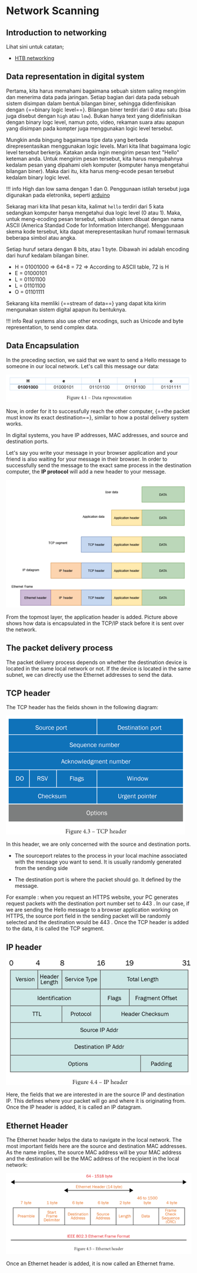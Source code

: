 # Network Scanning

## Introduction to networking
Lihat sini untuk catatan;

*   [HTB networking](../../Hack%20The%20Box/Introduction%20to%20Networking/01.%20Network%20Structure.md)

## Data representation in digital system
Pertama, kita harus memahami bagaimana sebuah sistem saling mengirim dan menerima data pada jaringan. Setiap bagian dari data pada sebuah sistem disimpan dalam bentuk bilangan biner, sehingga didenfinisikan dengan {==binary logic level==}. Bilangan biner terdiri dari 0 atau satu (bisa juga disebut dengan `high` atau `low`). Bukan hanya text yang didefinisikan dengan binary logc level, namun poto, video, rekaman suara atau apapun yang disimpan pada kompter juga menggunakan logic level tersebut.

Mungkin anda bingung bagaimana tipe data yang berbeda direpresentasikan menggunakan logic levels. Mari kita lihat bagaimana logic level tersebut berkerja. Katakan anda ingin mengirim pesan text "Hello" keteman anda. Untuk mengirim pesan tersebut, kita harus mengubahnya kedalam pesan yang dipahami oleh komputer (komputer hanya mengetahui bilangan biner). Maka dari itu, kita harus meng-ecode pesan tersebut kedalam binary logic level. 


!!! info
    High dan low sama dengan 1 dan 0. Penggunaan istilah tersebut juga digunakan pada eletronika, seperti [arduino](../../Technology/Catatan%20Arduino/01.%20What%20is%20arduino.md)


Sekarag mari kita lihat pesan kita, kalimat `hello` terdiri dari 5 kata sedangkan komputer hanya mengetahui dua logic level (0 atau 1). Maka, untuk meng-ecoding pesan tersebut, sebuah sistem dibuat dengan nama ASCII (America Standad Code for Information Interchange). Menggunaan skema kode tersebut, kita dapat merepresentasikan huruf romawi termasuk beberapa simbol atau angka.


Setiap huruf setara dengan 8 bits, atau 1 byte. Dibawah ini adalah encoding dari huruf kedalam bilangan biner.

*   H = 01001000 => 64+8 = 72 => According to ASCII table, 72 is H
*   E = 01000101
*   L = 01101100
*   L = 01101100
*   O = 01101111

Sekarang kita memliki {==stream of data==} yang dapat kita kirim mengunakan sistem digital apapun itu bentuknya.

!!! info
    Real systems also use other encodings, such as Unicode and byte representation, to send complex data.


## Data Encapsulation
In the preceding section, we said that we want to send a Hello message to someone in our local network. Let's call this message our data:

![data representation](aset/6.1.data-representation.png)

Now, in order for it to successfully reach the other computer, {==the packet must know its exact destination==}, similar to how a postal delivery system works.

In digital systems, you have IP addresses, MAC addresses, and source and destination ports.

Let's say you write your message in your browser application and your friend is also waiting for your message in their browser. In order to successfully send the message to the exact same process in the destination computer, the **IP protocol** will add a new header to your message.

![PDU](aset/6.2.protocol-data-unit.png)

From the topmost layer, the application header is added. Picture above shows how data is encapsulated in the TCP/IP stack before it is sent over the network.

## The packet delivery process
The packet delivery process depends on whether the destination device is located in the same local network or not. If the device is located in the same subnet, we can directly use the Ethernet addresses to send the data.


## TCP header
The TCP header has the fields shown in the following diagram:

![tcp-header](aset/6.3.tcp-header.png)

In this header, we are only concerned with the source and destination ports. 

*   The sourceport relates to the process in your local machine associated with the message you want to send. It is usually
randomly generated from the sending side

*   The destination port is where the packet should go. It defined by the message.

For example : when you request an HTTPS website, your PC generates request packets with the destination port number set to 443 . In our case, if we are sending the Hello message to a browser application working on HTTPS, the source port field in the sending packet will be randomly selected and the destination would be 443 . Once the TCP header is added to the data, it is called the TCP segment.


## IP header
![ip-header](aset/6.4.ip-header.png)

Here, the fields that we are interested in are the source IP and destination IP. This defines where your packet will go and where it is originating from. Once the IP header is added, it is called an IP datagram.


## Ethernet Header
The Ethernet header helps the data to navigate in the local network. The most important fields here are the source and destination MAC addresses. As the name implies, the source MAC address will be your MAC address and the destination will be the MAC address of the recipient in the local network:

![ethernet-header](aset/6.5.ethernet-header.png)

Once an Ethernet header is added, it is now called an Ethernet frame.